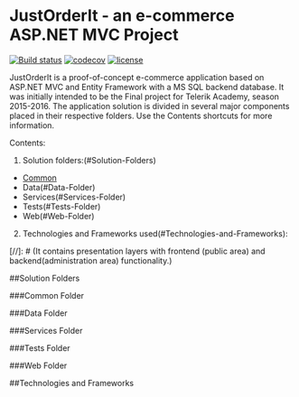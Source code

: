 # JustOrderIt - an e-commerce ASP.NET MVC Project

[![Build status](https://ci.appveyor.com/api/projects/status/3pebesusknx35m7n/branch/master?svg=true)](https://ci.appveyor.com/project/mpenchev86/JustOrderIt/branch/master)
[![codecov](https://codecov.io/gh/mpenchev86/JustOrderIt/branch/master/graph/badge.svg)](https://codecov.io/gh/mpenchev86/JustOrderIt)
[![license](https://img.shields.io/github/license/mashape/apistatus.svg)](LICENSE)

JustOrderIt is a proof-of-concept e-commerce application based on ASP.NET MVC and Entity Framework with a MS SQL backend database. It was initially intended to be the Final project for Telerik Academy, season 2015-2016. The application solution is divided in several major components placed in their respective folders. Use the Contents shortcuts for more information.

Contents: 

1. Solution folders:(#Solution-Folders)
 + [Common](#Common-Folder)
 + Data(#Data-Folder)
 + Services(#Services-Folder)
 + Tests(#Tests-Folder)
 + Web(#Web-Folder)
2. Technologies and Frameworks used(#Technologies-and-Frameworks):

[//]: # (It contains presentation layers with frontend (public area) and backend(administration area) functionality.)

##Solution Folders

###Common Folder

###Data Folder

###Services Folder

###Tests Folder

###Web Folder

##Technologies and Frameworks